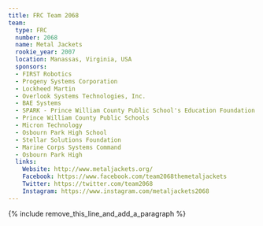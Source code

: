 ```yaml
---
title: FRC Team 2068
team:
  type: FRC
  number: 2068
  name: Metal Jackets
  rookie_year: 2007
  location: Manassas, Virginia, USA
  sponsors:
  - FIRST Robotics
  - Progeny Systems Corporation
  - Lockheed Martin
  - Overlook Systems Technologies, Inc.
  - BAE Systems
  - SPARK - Prince William County Public School's Education Foundation
  - Prince William County Public Schools
  - Micron Technology
  - Osbourn Park High School
  - Stellar Solutions Foundation
  - Marine Corps Systems Command
  - Osbourn Park High
  links:
    Website: http://www.metaljackets.org/
    Facebook: https://www.facebook.com/team2068themetaljackets
    Twitter: https://twitter.com/team2068
    Instagram: https://www.instagram.com/metaljackets2068
---
```


{% include remove_this_line_and_add_a_paragraph %}